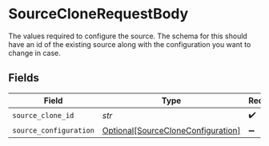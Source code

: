 # SourceCloneRequestBody

The values required to configure the source. The schema for this should have an id of the existing source along with the configuration you want to change in case.


## Fields

| Field                                                                                 | Type                                                                                  | Required                                                                              | Description                                                                           |
| ------------------------------------------------------------------------------------- | ------------------------------------------------------------------------------------- | ------------------------------------------------------------------------------------- | ------------------------------------------------------------------------------------- |
| `source_clone_id`                                                                     | *str*                                                                                 | :heavy_check_mark:                                                                    | N/A                                                                                   |
| `source_configuration`                                                                | [Optional[SourceCloneConfiguration]](../../models/shared/sourcecloneconfiguration.md) | :heavy_minus_sign:                                                                    | N/A                                                                                   |
